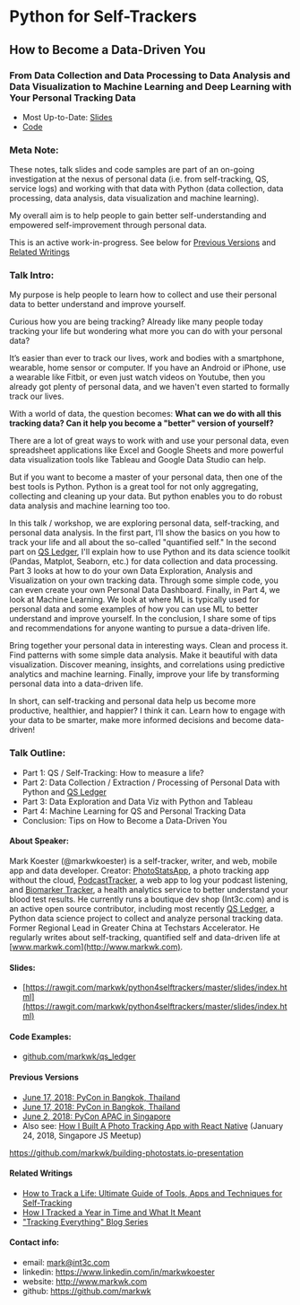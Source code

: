 # Python for Self-Trackers

## How to Become a Data-Driven You

### From Data Collection and Data Processing to Data Analysis and Data Visualization to Machine Learning and Deep Learning with Your Personal Tracking Data

* Most Up-to-Date: [Slides](https://rawgit.com/markwk/python4selftrackers/master/slides/index.html) 
* [Code](https://github.com/markwk/qs_ledger/)

### Meta Note: 

These notes, talk slides and code samples are part of an on-going investigation at the nexus of personal data (i.e. from self-tracking, QS, service logs) and working with that data with Python (data collection, data processing, data analysis, data visualization and machine learning).

My overall aim is to help people to gain better self-understanding and empowered self-improvement through personal data. 

This is an active work-in-progress. See below for [Previous Versions](https://github.com/markwk/python4selftrackers#previous-versions) and [Related Writings](https://github.com/markwk/python4selftrackers#related-writings)

### Talk Intro: 

My purpose is help people to learn how to collect and use their personal data to better understand and improve yourself.  

Curious how you are being tracking? Already like many people today tracking your life but wondering what more you can do with your personal data? 

It’s easier than ever to track our lives, work and bodies with a smartphone, wearable, home sensor or computer. If you have an Android or iPhone, use a wearable like Fitbit, or even just watch videos on Youtube, then you already got plenty of personal data, and we haven't even started to formally track our lives. 

With a world of data, the question becomes: **What can we do with all this tracking data? Can it help you become a "better" version of yourself?**  

There are a lot of great ways to work with and use your personal data, even spreadsheet applications like Excel and Google Sheets and more powerful data visualization tools like Tableau and Google Data Studio can help. 

But if you want to become a master of your personal data, then one of the best tools is Python. Python is a great tool for not only aggregating, collecting and cleaning up your data. But python enables you to do robust data analysis and machine learning too too.  

In this talk / workshop, we are exploring personal data, self-tracking, and personal data analysis. In the first part, I’ll show the basics on you how to track your life and all about the so-called "quantified self." In the second part on [QS Ledger](https://github.com/markwk/qs_ledger), I'll explain how to use Python and its data science toolkit (Pandas, Matplot, Seaborn, etc.) for data collection and data processing. Part 3 looks at how to do your own Data Exploration, Analysis and Visualization on your own tracking data. Through some simple code, you can even create your own Personal Data Dashboard. Finally, in Part 4, we look at Machine Learning. We look at where ML is typically used for personal data and some examples of how you can use ML to better understand and improve yourself. In the conclusion, I share some of tips and recommendations for anyone wanting to pursue a data-driven life. 
 
Bring together your personal data in interesting ways. Clean and process it. Find patterns with some simple data analysis. Make it beautiful with data visualization. Discover meaning, insights, and correlations using predictive analytics and machine learning. Finally, improve your life by transforming personal data into a data-driven life.

In short, can self-tracking and personal data help us become more productive, healthier, and happier? I think it can. Learn how to engage with your data to be smarter, make more informed decisions and become data-driven! 

### Talk Outline:

* Part 1: QS / Self-Tracking: How to measure a life?
* Part 2: Data Collection / Extraction / Processing of Personal Data with Python and [QS Ledger](https://github.com/markwk/qs_ledger)
* Part 3: Data Exploration and Data Viz with Python and Tableau
* Part 4: Machine Learning for QS and Personal Tracking Data 
* Conclusion: Tips on How to Become a Data-Driven You

#### About Speaker:

Mark Koester (@markwkoester) is a self-tracker, writer, and web, mobile app and data developer. Creator: [PhotoStatsApp](www.photostats.io), a photo tracking app without the cloud, [PodcastTracker](www.podcasttracker.com), a web app to log your podcast listening, and [Biomarker Tracker](www.biomarkertracker.com), a health analytics service to better understand your blood test results. He currently runs a boutique dev shop (Int3c.com) and is an active open source contributor, including most recently [QS Ledger](https://github.com/markwk/qs_ledger), a Python data science project to collect and analyze personal tracking data. Former Regional Lead in Greater China at Techstars Accelerator. He regularly writes about self-tracking, quantified self and data-driven life at [www.markwk.com](http://www.markwk.com).    

#### Slides: 

* [https://rawgit.com/markwk/python4selftrackers/master/slides/index.html](https://rawgit.com/markwk/python4selftrackers/master/slides/index.html) 

#### Code Examples: 

* [github.com/markwk/qs_ledger](https://github.com/markwk/qs_ledger/)

#### Previous Versions

* [June 17, 2018: PyCon in Bangkok, Thailand](https://github.com/markwk/python4selftrackers/tree/pycon-th-2018)
* [June 17, 2018: PyCon in Bangkok, Thailand](https://github.com/markwk/python4selftrackers/tree/pycon-th-2018)
* [June 2, 2018: PyCon APAC in Singapore](https://github.com/markwk/python4selftrackers/tree/pycon-sg-2018)
* Also see: [How I Built A Photo Tracking App with React Native](https://github.com/markwk/building-photostats.io-presentation) (January 24, 2018, Singapore JS Meetup)

https://github.com/markwk/building-photostats.io-presentation

#### Related Writings

* [How to Track a Life: Ultimate Guide of Tools, Apps and Techniques for Self-Tracking](http://www.markwk.com/tracking-tools.html)
* [How I Tracked a Year in Time and What It Meant](http://www.markwk.com/2016/01/a-year-of-time-tracking-2015.html)
* ["Tracking Everything" Blog Series](http://www.markwk.com/category/track-everything/)

#### Contact info:

* email: mark@int3c.com 
* linkedin: https://www.linkedin.com/in/markwkoester 
* website: http://www.markwk.com 
* github: https://github.com/markwk 
